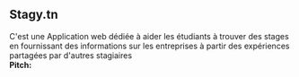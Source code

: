 ## Stagy.tn
C'est une Application web dédiée à aider les étudiants à trouver des stages en fournissant
des informations sur les entreprises à partir des expériences partagées par
d'autres stagiaires
<br><b>Pitch:</b>
